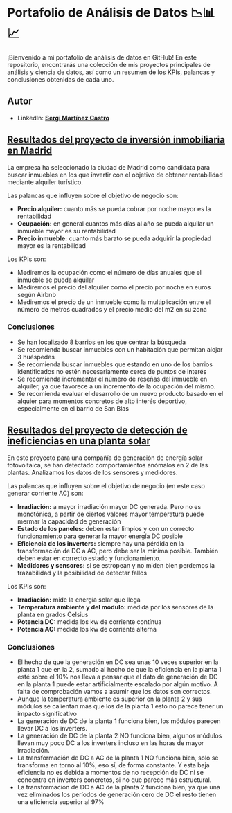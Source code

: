 # Portafolio de Análisis de Datos 📉📊📈
¡Bienvenido a mi portafolio de análisis de datos en GitHub! En este repositorio, encontrarás una colección de mis proyectos principales de análisis y ciencia de datos, así como un resumen de los KPIs, palancas y conclusiones obtenidas de cada uno.
## Autor
* LinkedIn: [**Sergi Martínez Castro**](www.linkedin.com/in/sergi-martínez-castro-b53457294)

## [Resultados del proyecto de inversión inmobiliaria en Madrid](https://github.com/Sergicas01/portfolio/blob/main/Madrid2024resultados.ipynb)
La empresa ha seleccionado la ciudad de Madrid como candidata para buscar inmuebles en los que invertir con el objetivo de obtener rentabilidad mediante alquiler turístico.

Las palancas que influyen sobre el objetivo de negocio son:
* **Precio alquiler:** cuanto más se pueda cobrar por noche mayor es la rentabilidad
* **Ocupación:** en general cuantos más días al año se pueda alquilar un inmueble mayor es su rentabilidad
* **Precio inmueble:** cuanto más barato se pueda adquirir la propiedad mayor es la rentabilidad

Los KPIs son:
* Mediremos la ocupación como el número de días anuales que el inmueble se pueda alquilar
* Mediremos el precio del alquiler como el precio por noche en euros según Airbnb
* Mediremos el precio de un inmueble como la multiplicación entre el número de metros cuadrados y el precio medio del m2 en su zona
### Conclusiones
* Se han localizado 8 barrios en los que centrar la búsqueda
* Se recomienda buscar inmuebles con un habitación que permitan alojar 3 huéspedes
* Se recomienda buscar inmuebles que estando en uno de los barrios identificados no estén necesariamente cerca de puntos de interés
* Se recomienda incrementar el número de reseñas del inmueble en alquiler, ya que favorece a un incremento de la ocupación del mismo.
* Se recomienda evaluar el desarrollo de un nuevo producto basado en el alquier para momentos concretos de alto interés deportivo, especialmente en el barrio de San Blas
## [Resultados del proyecto de detección de ineficiencias en una planta solar](https://github.com/Sergicas01/portfolio/blob/main/PLANTA%20SOLAR%20RESULTADOS.ipynb)
En este proyecto para una compañía de generación de energía solar fotovoltaica, se han detectado comportamientos anómalos en 2 de las plantas. Analizamos los datos de los sensores y medidores.

Las palancas que influyen sobre el objetivo de negocio (en este caso generar corriente AC) son:

* **Irradiación:** a mayor irradiación mayor DC generada. Pero no es monotónica, a partir de ciertos valores mayor temperatura puede mermar la capacidad de generación
* **Estado de los paneles:** deben estar limpios y con un correcto funcionamiento para generar la mayor energía DC posible
* **Eficiencia de los inverters:** siempre hay una pérdida en la transformación de DC a AC, pero debe ser la mínima posible. También deben estar en correcto estado y funcionamiento.
* **Medidores y sensores:** si se estropean y no miden bien perdemos la trazabilidad y la posibilidad de detectar fallos

Los KPIs son:
* **Irradiación:** mide la energía solar que llega
* **Temperatura ambiente y del módulo:** medida por los sensores de la planta en grados Celsius
* **Potencia DC:** medida los kw de corriente contínua
* **Potencia AC:** medida los kw de corriente alterna
### Conclusiones
* El hecho de que la generación en DC sea unas 10 veces superior en la planta 1 que en la 2, sumado al hecho de que la eficiencia en la planta 1 esté sobre el 10% nos lleva a pensar que el dato de generación de DC en la planta 1 puede estar artificialmente escalado por algún motivo. A falta de comprobación vamos a asumir que los datos son correctos.
* Aunque la temperatura ambiente es superior en la planta 2 y sus módulos se calientan más que los de la planta 1 esto no parece tener un impacto significativo
* La generación de DC de la planta 1 funciona bien, los módulos parecen llevar DC a los inverters.
* La generación de DC de la planta 2 NO funciona bien, algunos módulos llevan muy poco DC a los inverters incluso en las horas de mayor irradiación.
* La transformación de DC a AC de la planta 1 NO funciona bien, solo se transforma en torno al 10%, eso sí, de forma constante. Y esta baja eficiencia no es debida a momentos de no recepción de DC ni se concentra en inverters concretos, si no que parece más estructural.
* La transformación de DC a AC de la planta 2 funciona bien, ya que una vez eliminados los períodos de generación cero de DC el resto tienen una eficiencia superior al 97%
